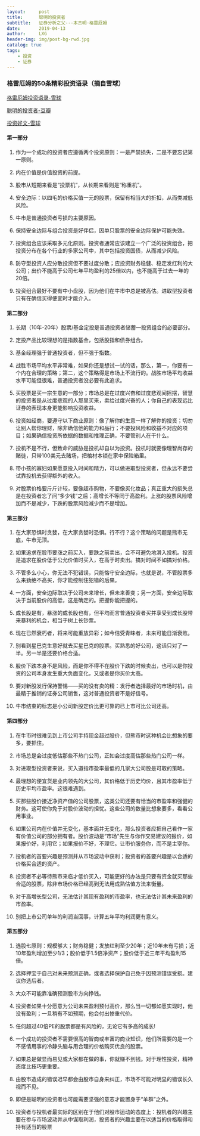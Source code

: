 ```yaml
---
layout:     post
title:      聪明的投资者
subtitle:   证券分析之父---本杰明·格雷厄姆
date:       2019-04-13
author:     LXG
header-img: img/post-bg-rwd.jpg
catalog: true
tags:
    - 投资
    - 证券
---
```


### 格雷厄姆的50条精彩投资语录（摘自雪球）

[格雷厄姆投资语录-雪球](https://xueqiu.com/1319955334/125058445)

[聪明的投资者-豆瓣](https://book.douban.com/subject/5243775/)

[投资好文-雪球](https://xueqiu.com/3966435964/117204977)

#### 第一部分


1. 作为一个成功的投资者应遵循两个投资原则：一是严禁损失，二是不要忘记第一原则。

2. 内在价值是价值投资的前提。

3. 股市从短期来看是“投票机”，从长期来看则是“称重机”。

4. 安全边际：以四毛的价格买值一元的股票，保留有相当大的折扣，从而类减低风险。

5. 牛市是普通投资者亏损的主要原因。

6. 保持安全边际与组合投资是好伴侣，因单只股票的安全边际保护可能失效。

7. 投资组合应该采取多元化原则。投资者通常应该建立一个广泛的投资组合，把投资分布在各个行业的多家公司中，其中包括投资国债，从而减少风险。

8. 防守型投资人应分散投资但不要过度分散；应投资财务稳健、稳定发红利的大公司；出价不能高于公司七年平均盈利的25倍以内，也不能高于过去一年的20倍。

9. 投资组合最好不要有中小盘股，因为他们在牛市中总是被高估。进取型投资者只有在确信买得便宜时才能介入。


#### 第二部分


1. 长期（10年-20年）股票/基金定投是普通投资者储蓄—投资组合的必要部分。

2. 定投产品比较理想的是指数基金，包括股指和债券组合。

3. 基金经理强于普通投资者，但不强于指数。

4. 战胜市场平均水平非常难，如果你还是想试一试的话，那么，第一，你要有一个内在合理的策略；第二，这个策略得是市场上不流行的。战胜市场平均收益水平可能但很难，普通投资者没必要有此追求。

5. 买股票是买一宗生意的一部分；市场总是在过度兴奋和过度悲观间摇摆，智慧的投资者是从过度悲观的人那里买来，卖给过度兴奋的人；你自己的表现远比证券的表现本身更能影响投资收益。

6. 投资如经商，要遵守以下商业原则：像了解你的生意一样了解你的投资；切勿让别人帮你理财，除非确信他的能力和品行；不要投风险和收益不对应的项目；如果确信投资所依据的数据和推理正确，不要管别人在干什么。

7. 投机不是不行，但致命的威胁是投机却自以为投资。投机时就要像理智尚存的赌徒，只带100美元去赌场，把棺材本锁在家中保险箱里。

8. 带小孩的寡妇如果愿意投入时间和精力，可以做进取型投资者，但永远不要尝试靠投机去获得额外的收入。

9. 对股票价格要斤斤计较，要像超市购物，不要像买化妆品；真正重大的损失总是在投资者忘了问“多少钱”之后；高增长不等同于高盈利。上涨的股票风险增加而不是减少，下跌的股票风险减少而不是增加。


#### 第三部分


1. 在大家恐惧时贪婪，在大家贪婪时恐惧。行不行？这个策略的问题是熊市无底，牛市无顶。

2. 如果追求在股市要涨之前买入，要跌之前卖出，会不可避免地滑入投机。投资是追求在股价低于公允价值时买入，在高于时卖出。搞对时间不如搞对价格。

3. 不管多么小心，你无法不犯错误，只能恪守安全边际，也就是说，不管股票多么来劲绝不高买，你才能控制住犯错的后果。

4. 一方面，安全边际取决于公司未来增长，但未来善变；另一方面，安全边际取决于当前股价的高低，这是确定的。把握你能把握的。

5. 成长股是有，暴涨的成长股也有，但平均而言普通投资者买并享受到成长股带来暴利的机会，相当于树上长钞票。

6. 现在已然衰朽者，将来可能重放异彩；如今倍受青睐者，未来可能日渐衰败。

7. 别看到星巴克生意好就去买星巴克的股票。买熟悉的好公司，这话只对了一半。另一半是还要价格合适。

8. 股价下跌本身不是风险，而是你不得不在股价下跌的时候卖出，也可以是你投资的公司本身发生重大负面变化，又或者是你买价太高。

9. 要对新股发行保持警惕——买的没有卖的精：发行者选择最好的市场时机，由最精于推销的证券公司销售，这对普通投资者不是好信号。

10. 牛市结束的标志是小公司新股定价比更可靠的已上市可比公司还高。


#### 第四部分


1. 在牛市时很难见到上市公司手持现金超过股价，但熊市时这种机会比想象的要多，要抓住。

2. 市场总是会过度低估那些不热门公司，正如会过度高估那些热门公司一样。

3. 对进取型投资者来说，买入道指市盈率最低的几家大公司股是可取的策略。

4. 最理想的便宜货是业内领先的大公司，其价格低于历史均价，且其市盈率低于历史平均市盈率。这很难遇到。

5. 买那些股价接近净资产值的公司股票，这类公司还要有恰当的市盈率和强健的财务。这可使你免于对股价波动的担忧。这些公司的数量比想象要多，看看公用事业。

6. 如果公司内在价值并无变化，基本面并无变化，那么投资者应把自己看作一家有价值公司的部分拥有者。股价波动是“市场”先生与你作交易建议的报价，如果报价好，利用它；如果报价不好，不理它。让市价服务你，而不是主宰你。

7. 投机者的首要兴趣是预测并从市场波动中获利；投资者的首要兴趣是以合适的价格买合适的资产。

8. 投资者不必等待熊市来临才低价买入，可能更好的办法是只要有资金就买那些合适的股票，除非市场价格已经高到无法用成熟估值方法来衡量。

9. 对于高增长型公司，无法估计其现有盈利的市盈率，也无法估计其未来盈利的市盈率。

10. 别把上市公司单年的利润当回事，计算五年平均利润更有意义。


#### 第五部分


1. 选股七原则：规模够大；财务稳健；发放红利至少20年；近10年未有亏损；近10年盈利增加至少1/3；股价低于1.5倍净资产；股价低于近三年平均盈利15倍。

2. 选择押宝于自己对未来预测正确，或者选择保护自己免于因预测错误受损。建议你选后者。

3. 大众不可能靠准确预测股市方向挣钱。

4. 投资者如果十分愿意为公司未来盈利预付高价，那么当一切都如愿实现时，他没有盈利；一旦稍有不如预期，他会付出惨重代价。

5. 任何超过40倍PE的股票都是有风险的，无论它有多高的成长!

6. 一个成功的投资者不需要很高的智商或丰富的商业知识，他们所需要的是一个不感情用事的冷静头脑与用合理的价格购买优良的股票。

7. 如果总是做显而易见或大家都在做的事，你就赚不到钱。对于理性投资，精神态度比技巧更重要。

8. 由股市造成的错误迟早都会由股市自身来纠正，市场不可能对明显的错误长久视而不见。

9. 即便是聪明的投资者也可能需要坚强的意志才能置身于“羊群”之外。

10. 投资者与投机者最实际的区别在于他们对股市运动的态度上：投机者的兴趣主要在参与市场波动并从中谋取利润，投资者的兴趣主要在以适当的价格取得和持有适当的股票

